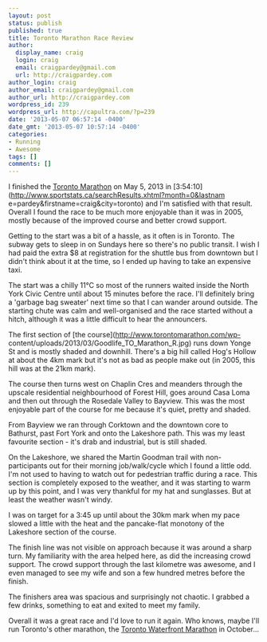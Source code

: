 ```yaml
---
layout: post
status: publish
published: true
title: Toronto Marathon Race Review
author:
  display_name: craig
  login: craig
  email: craigpardey@gmail.com
  url: http://craigpardey.com
author_login: craig
author_email: craigpardey@gmail.com
author_url: http://craigpardey.com
wordpress_id: 239
wordpress_url: http://capultra.com/?p=239
date: '2013-05-07 06:57:14 -0400'
date_gmt: '2013-05-07 10:57:14 -0400'
categories:
- Running
- Awesome
tags: []
comments: []
---
```


I finished the [Toronto Marathon](http://www.torontomarathon.com/) on May 5,
2013 in [3:54:10](http://www.sportstats.ca/searchResults.xhtml?month=0&lastnam
e=pardey&firstname=craig&city=toronto) and I'm satisfied with that result.
Overall I found the race to be much more enjoyable than it was in 2005, mostly
because of the improved course and better crowd support.

Getting to the start was a bit of a hassle, as it often is in Toronto. The
subway gets to sleep in on Sundays here so there's no public transit. I wish I
had paid the extra $8 at registration for the shuttle bus from downtown but I
didn't think about it at the time, so I ended up having to take an expensive
taxi.

The start was a chilly 11°C so most of the runners waited inside the North
York Civic Centre until about 15 minutes before the race. I'll definitely
bring a 'garbage bag sweater' next time so that I can wander around outside.
The starting chute was calm and well-organised and the race started without a
hitch, although it was a little difficult to hear the announcers.

The first section of [the course](http://www.torontomarathon.com/wp-
content/uploads/2013/03/Goodlife_TO_Marathon_R.jpg) runs down Yonge St and is
mostly shaded and downhill. There's a big hill called Hog's Hollow at about
the 4km mark but it's not as bad as people make out (in 2005, this hill was at
the 21km mark).

The course then turns west on Chaplin Cres and meanders through the upscale
residential neighbourhood of Forest Hill, goes around Casa Loma and then out
through the Rosedale Valley to Bayview. This was the most enjoyable part of
the course for me because it's quiet, pretty and shaded.

From Bayview we ran through Corktown and the downtown core to Bathurst, past
Fort York and onto the Lakeshore path. This was my least favourite section -
it's drab and industrial, but is still shaded.

On the Lakeshore, we shared the Martin Goodman trail with non-participants out
for their morning job/walk/cycle which I found a little odd. I'm not used to
having to watch out for pedestrian traffic during a race. This section is
completely exposed to the weather, and it was starting to warm up by this
point, and I was very thankful for my hat and sunglasses. But at least the
weather wasn't windy.

I was on target for a 3:45 up until about the 30km mark when my pace slowed a
little with the heat and the pancake-flat monotony of the Lakeshore section of
the course.

The finish line was not visible on approach because it was around a sharp
turn. My familiarity with the area helped here, as did the increasing crowd
support. The crowd support through the last kilometre was awesome, and I even
managed to see my wife and son a few hundred metres before the finish.

The finishers area was spacious and surprisingly not chaotic. I grabbed a few
drinks, something to eat and exited to meet my family.

Overall it was a great race and I'd love to run it again. Who knows, maybe
I'll run Toronto's other marathon, the [Toronto Waterfront
Marathon](http://www.torontowaterfrontmarathon.com/en/index.htm) in October...

